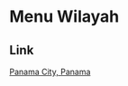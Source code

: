 # Menu Wilayah

## Link

[Panama City, Panama](https://github.com/gigit-pemilu/pemilu-2024-99-luar-negeri/tree/main/pileg-dpr/hitung-suara/sub/99-luar-negeri/sub/86-panama-city-panama/sub/01-panama-city-panama/sub/0001-panama-city-panama)

